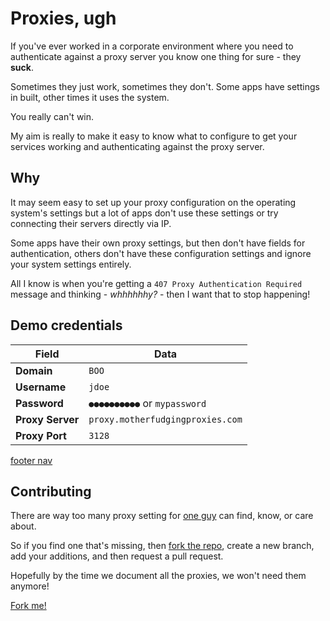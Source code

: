 # Proxies, ugh

If you've ever worked in a corporate environment where you need to authenticate against a proxy server you know one thing for sure - they **suck**.

Sometimes they just work, sometimes they don't. Some apps have settings in built, other times it uses the system.

You really can't win.

My aim is really to make it easy to know what to configure to get your services working and authenticating against the proxy server.

## Why

It may seem easy to set up your proxy configuration on the operating system's settings but a lot of apps don't use these settings or try connecting their servers directly via IP.

Some apps have their own proxy settings, but then don't have fields for authentication, others don't have these configuration settings and ignore your system settings entirely.

All I know is when you're getting a `407 Proxy Authentication Required` message and thinking - _whhhhhhy?_ - then I want that to stop happening!

## Demo credentials

| Field            | Data                             |
|------------------|----------------------------------|
| **Domain**       | `BOO`                            |
| **Username**     | `jdoe`                           |
| **Password**     | `●●●●●●●●●●` or `mypassword`     |
| **Proxy Server** | `proxy.motherfudgingproxies.com` |
| **Proxy Port**   | `3128`                           |

[footer nav](../site/footer.md ':include')

## Contributing

There are way too many proxy setting for [one guy](https://twitter.com/markbattistella) can find, know, or care about.

So if you find one that's missing, then [fork the repo](https://github.com/markbattistella/motherfudgingproxies.com), create a new branch, add your additions, and then request a pull request.

Hopefully by the time we document all the proxies, we won't need them anymore!

[<i class="i-fork"></i>Fork me!](https://github.com/markbattistella/motherfudgingproxies.com ':class=mb-button')
